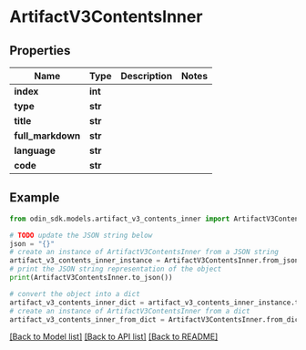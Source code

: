 # ArtifactV3ContentsInner


## Properties

Name | Type | Description | Notes
------------ | ------------- | ------------- | -------------
**index** | **int** |  | 
**type** | **str** |  | 
**title** | **str** |  | 
**full_markdown** | **str** |  | 
**language** | **str** |  | 
**code** | **str** |  | 

## Example

```python
from odin_sdk.models.artifact_v3_contents_inner import ArtifactV3ContentsInner

# TODO update the JSON string below
json = "{}"
# create an instance of ArtifactV3ContentsInner from a JSON string
artifact_v3_contents_inner_instance = ArtifactV3ContentsInner.from_json(json)
# print the JSON string representation of the object
print(ArtifactV3ContentsInner.to_json())

# convert the object into a dict
artifact_v3_contents_inner_dict = artifact_v3_contents_inner_instance.to_dict()
# create an instance of ArtifactV3ContentsInner from a dict
artifact_v3_contents_inner_from_dict = ArtifactV3ContentsInner.from_dict(artifact_v3_contents_inner_dict)
```
[[Back to Model list]](../README.md#documentation-for-models) [[Back to API list]](../README.md#documentation-for-api-endpoints) [[Back to README]](../README.md)


